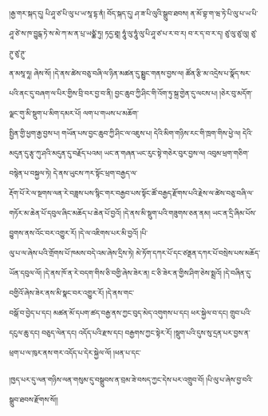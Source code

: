 ﻿  
།རྒྱ་གར་སྐད་དུ། པི་ཤཱ་ཙ་པི་ལུ་པ་ཡ་སཱ་དྷ་ནཾ། བོད་སྐད་དུ། ཤ་ཟ་པི་ལུའི་སྒྲུབ་ཐབས། ན་མོ་བྷ་ག་ཝ་ཏེ་པི་ལུ་པ་ཡ་པི་ཤཱ་ཙེ་ས་ཁ་བྱུངྒ་ཏེ་ས་མེ་ཀ་མ་ན་པྲ་ཡཙྪཾ་ཏུ། ཏདྱ་ཐཱ། ཧཱུཾ་ལུ་ཧཱུཾ་ལུ་པི་ཤཱ་ཙ་པ་ར་བ་ར། བ་ར་ད་བ་ར་ད། ཙུ་ལུ་ཙུ་ལུ། ཙུ་ཊུ་ཙུ་ཊུ་  
ན་མསཱ་ཧཱ། ཞེས་སོ། །དེ་ནས་ཚེས་བཅུ་བཞི་ལ་ཉིན་མཚན་དུ་སྨྱུང་གནས་བྱས་ལ། ཚོན་རྩི་མ་འདྲེས་པ་སྣོད་སར་པའི་ནང་དུ་བཞག་ལ་པིར་གྱིས་བྲི་བར་བྱ་བ་ནི། བྱང་ཆུབ་ཀྱི་ཤིང་གི་འོག་ཏུ་སྐྲ་གྱེན་དུ་ལངས་པ། །ཅེར་བུ་མདོག་ལྗང་གུ་མི་སྡུག་པ་མིག་དམར་པོ། ལག་པ་གཡས་པ་མཆོག་  
སྤྱིན་གྱི་ཕྱག་རྒྱ་བྱས་པ། གཡོན་པས་བྱང་ཆུབ་ཀྱི་ཤིང་ལ་འཇུས་པ། དེའི་མིག་གཉིས་རང་གི་ཁྲག་གིས་ཕྱེ་ལ། དེའི་མདུན་དུ་རྩྭ་ཀུ་ཤའི་མདུན་དུ་བརྗོད་པའམ། ཡང་ན་གཞན་ཡང་རུང་སྟེ་གཅེར་བུར་བྱས་ལ། འབུམ་ཕྲག་གཅིག་བསྙེན་པ་བསྐྱལ་ཏེ། དེ་ནས་ཡུངས་ཀར་སྟོང་ཕྲག་བརྒྱད་ལ་  
རྡོག་པོ་རེ་ལ་སྔགས་ལན་རེ་བཟླས་པས་སྙིང་གར་བརྒྱབ་པས་སྟོང་ཚོ་བརྒྱད་རྫོགས་པའི་རྗེས་ལ་ཚེས་བཅུ་བཞི་ལ་གཏོར་མ་ཆེན་པོ་དབུལ་ཞིང་མཆོད་པ་ཆེན་པོ་བྱའོ། །དེ་ནས་མི་སྡུག་པའི་གཟུགས་ཅན་ནམ། ཡང་ན་དྲི་ཞིམ་པོས་བྱུགས་ནས་འོང་བར་འགྱུར་རོ། །དེ་ལ་འཇིགས་པར་མི་བྱའོ། །པི་  
ལུ་པ་ལ་ཞེས་པའི་གྲོགས་པོ་ཁམས་བདེ་འམ་ཞེས་དྲིས་ཏེ། མེ་ཏོག་དཀར་པོ་དང་ཙནྡན་དཀར་པོ་བསྲེས་པས་མཆོད་ཡོན་དབུལ་ལོ། །དེ་ནས་ཁོ་ན་རེ་བདག་གིས་ཅི་བགྱི་ཞེས་ཟེར་ན། ང་ཅི་ཟེར་ན་གྱིས་ཤིག་ཅེས་སྨྲའོ། །དེ་བཞིན་དུ་བགྱིའོ་ཞེས་ཟེར་ནས་མི་སྣང་བར་འགྱུར་རོ། །དེ་ནས་གང་  
བསྒོ་བ་བྱེད་པ་དང། མཚན་མོ་དཔག་ཚད་བརྒྱ་ནས་ཀྱང་བུད་མེད་འགུགས་པ་དང། ཕར་སྐྱེལ་བ་དང། གྲུབ་པའི་དངུལ་ཆུ་དང། བཅུད་ལེན་དང། འདོད་པའི་རྫས་དང། བརྒྱགས་ཀྱང་སྟེར་རོ། །སྡུག་པའི་དུས་སུ་དྲན་པར་བྱས་ན་ཕྲག་པ་ལ་ཁུར་ནས་གར་འདོད་པ་དེར་སྐྱེལ་ལོ། །ཕན་པ་དང་  
  
།ཁྱད་པར་དུ་ལན་གཉིས་ལན་གསུམ་དུ་བསྒྲུབས་ན་བྲམ་ཟེ་བསད་ཀྱང་དེས་པར་འགྲུབ་བོ། །པི་ལུ་པ་ཞེས་བྱ་བའི་སྒྲུབ་ཐབས་རྫོགས་སོ།།  
  
  
